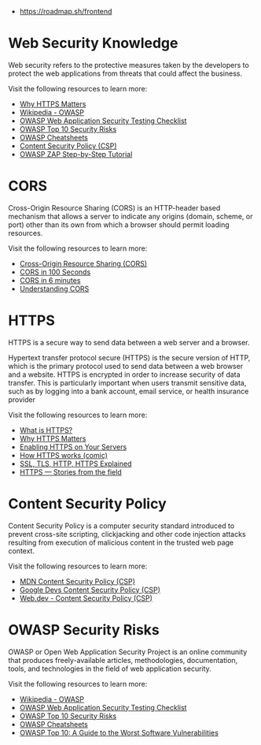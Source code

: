 - https://roadmap.sh/frontend

# Web Security Knowledge

Web security refers to the protective measures taken by the  developers to protect the web applications from threats that could  affect the business.

Visit the following resources to learn more:

- [Why HTTPS Matters](https://developers.google.com/web/fundamentals/security/encrypt-in-transit/why-https)
- [Wikipedia - OWASP](https://en.wikipedia.org/wiki/OWASP)
- [OWASP Web Application Security Testing Checklist](https://github.com/0xRadi/OWASP-Web-Checklist)
- [OWASP Top 10 Security Risks](https://sucuri.net/guides/owasp-top-10-security-vulnerabilities-2021/)
- [OWASP Cheatsheets](https://cheatsheetseries.owasp.org/cheatsheets/AJAX_Security_Cheat_Sheet.html)
- [Content Security Policy (CSP)](https://developer.mozilla.org/en-US/docs/Web/HTTP/CSP)
- [OWASP ZAP Step-by-Step Tutorial](https://www.youtube.com/playlist?list=PLH8n_ayg-60J9i3nsLybper-DR3zJw6Z5)



# CORS

Cross-Origin Resource Sharing (CORS) is an HTTP-header based  mechanism that allows a server to indicate any origins (domain, scheme,  or port) other than its own from which a browser should permit loading  resources.

Visit the following resources to learn more:

- [Cross-Origin Resource Sharing (CORS)](https://developer.mozilla.org/en-US/docs/Web/HTTP/CORS)
- [CORS in 100 Seconds](https://www.youtube.com/watch?v=4KHiSt0oLJ0)
- [CORS in 6 minutes](https://www.youtube.com/watch?v=PNtFSVU-YTI)
- [Understanding CORS](https://rbika.com/blog/understanding-cors)





# HTTPS

HTTPS is a secure way to send data between a web server and a browser.

Hypertext transfer protocol secure (HTTPS) is the secure version of  HTTP, which is the primary protocol used to send data between a web  browser and a website. HTTPS is encrypted in order to increase security  of data transfer. This is particularly important when users transmit  sensitive data, such as by logging into a bank account, email service,  or health insurance provider

Visit the following resources to learn more:

- [What is HTTPS?](https://www.cloudflare.com/en-gb/learning/ssl/what-is-https/)
- [Why HTTPS Matters](https://developers.google.com/web/fundamentals/security/encrypt-in-transit/why-https)
- [Enabling HTTPS on Your Servers](https://web.dev/enable-https/)
- [How HTTPS works (comic)](https://howhttps.works/)
- [SSL, TLS, HTTP, HTTPS Explained](https://www.youtube.com/watch?v=hExRDVZHhig)
- [HTTPS — Stories from the field](https://www.youtube.com/watch?v=GoXgl9r0Kjk)





# Content Security Policy

Content Security Policy is a computer security standard introduced to prevent cross-site scripting, clickjacking and other code injection  attacks resulting from execution of malicious content in the trusted web page context.

Visit the following resources to learn more:

- [MDN Content Security Policy (CSP)](https://developer.mozilla.org/en-US/docs/Web/HTTP/CSP)
- [Google Devs Content Security Policy (CSP)](https://developers.google.com/web/fundamentals/security/csp)
- [Web.dev - Content Security Policy (CSP)](https://web.dev/csp/)





# OWASP Security Risks

OWASP or Open Web Application Security Project is an online community that produces freely-available articles, methodologies, documentation,  tools, and technologies in the field of web application security.

Visit the following resources to learn more:

- [Wikipedia - OWASP](https://en.wikipedia.org/wiki/OWASP)
- [OWASP Web Application Security Testing Checklist](https://github.com/0xRadi/OWASP-Web-Checklist)
- [OWASP Top 10 Security Risks](https://sucuri.net/guides/owasp-top-10-security-vulnerabilities-2021/)
- [OWASP Cheatsheets](https://cheatsheetseries.owasp.org/cheatsheets/AJAX_Security_Cheat_Sheet.html)
- [OWASP Top 10: A Guide to the Worst Software Vulnerabilities](https://thenewstack.io/owasp-top-10-a-guide-to-the-worst-software-vulnerabilities/)
